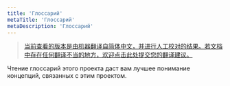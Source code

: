 ```yaml
---
title: 'Глоссарий'
metaTitle: 'Глоссарий'
metaDescription: 'Глоссарий'
---
```


> [当前查看的版本是由机器翻译自简体中文，并进行人工校对的结果。若文档中存在任何翻译不当的地方，欢迎点击此处提交您的翻译建议。](https://crwd.in/newbeclaptrap)

Чтение глоссарий этого проекта даст вам лучшее понимание концепций, связанных с этим проектом.
